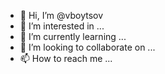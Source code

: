 - 👋 Hi, I’m @vboytsov
- 👀 I’m interested in ...
- 🌱 I’m currently learning ...
- 💞️ I’m looking to collaborate on ...
- 📫 How to reach me ... 

<!---
vboytsov/vboytsov is a ✨ special ✨ repository because its `README.md` (this file) appears on your GitHub profile.
You can click the Preview link to take a look at your changes.
--->
